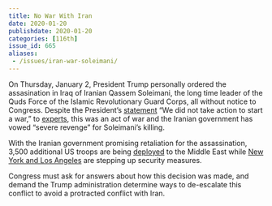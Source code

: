```yaml
---
title: No War With Iran
date: 2020-01-20
publishdate: 2020-01-20
categories: [116th]
issue_id: 665
aliases:
 - /issues/iran-war-soleimani/
---
```

On Thursday, January 2, President Trump personally ordered the assasination in Iraq of Iranian Qassem Soleimani, the long time leader of the Quds Force of the Islamic Revolutionary Guard Corps, all without notice to Congress. Despite the President’s [statement](https://www.washingtonpost.com/world/iran-strike-live-updates/2020/01/03/3779f55c-2e33-11ea-bcb3-ac6482c4a92f_story.html) “We did not take action to start a war,” to [experts](https://www.theatlantic.com/ideas/archive/2020/01/iran-loses-qassem-soleimani-its-indispensable-man/604375/), this was an act of war and the Iranian government has vowed “severe revenge” for Soleimani’s killing.  

With the Iranian government promising retaliation for the assassination, 3,500 additional US troops are being [deployed](https://abcnews.go.com/Politics/pentagon-deploy-roughly-3500-troops-middle-east-amid/story?id=68052645) to the Middle East
while [New York and Los Angeles](https://www.usatoday.com/story/news/nation/2020/01/03/iran-us-cities-boost-police-security-retaliation-soleimani-death/2804629001/) are stepping up security measures. 

Congress must ask for answers about how this decision was made, and demand the Trump administration determine ways to de-escalate this conflict to avoid a protracted conflict with Iran. 
